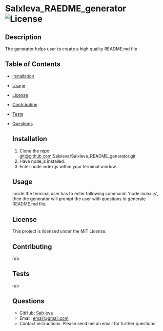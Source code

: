 # SalxIeva_RAEDME_generator ![License](https://img.shields.io/badge/license-MIT-brightgreen) <!-- license badge here -->
  

  ## Description
  The generator helps user to create a high quality README.md file
  
  ## Table of Contents
  - [Installation](#installation)
- [Usage](#usage)
- [License](#license)
- [Contributing](#contributing)
- [Tests](#tests)
- [Questions](#questions)
  
  ## Installation
  1. Clone the repo: git@github.com:SalxIeva/SalxIeva_README_generator.git
  2. Have node.js installed.
  3. Enter node index.js within your terminal window.
  
  ## Usage
  Inside the terminal user has to enter following command: 'node index.js', then the generator will prompt the user with questions to generate README.md file.
  
  ## License
  This project is licensed under the MIT License.
  
  ## Contributing
  n/a
  
  ## Tests
  n/a
  
  ## Questions
  
  - GitHub: [SalxIeva](http://github.com/SalxIeva)
  - Email: email@gmail.com
  - Contact instructions: Please send me an email for further questions.
  
